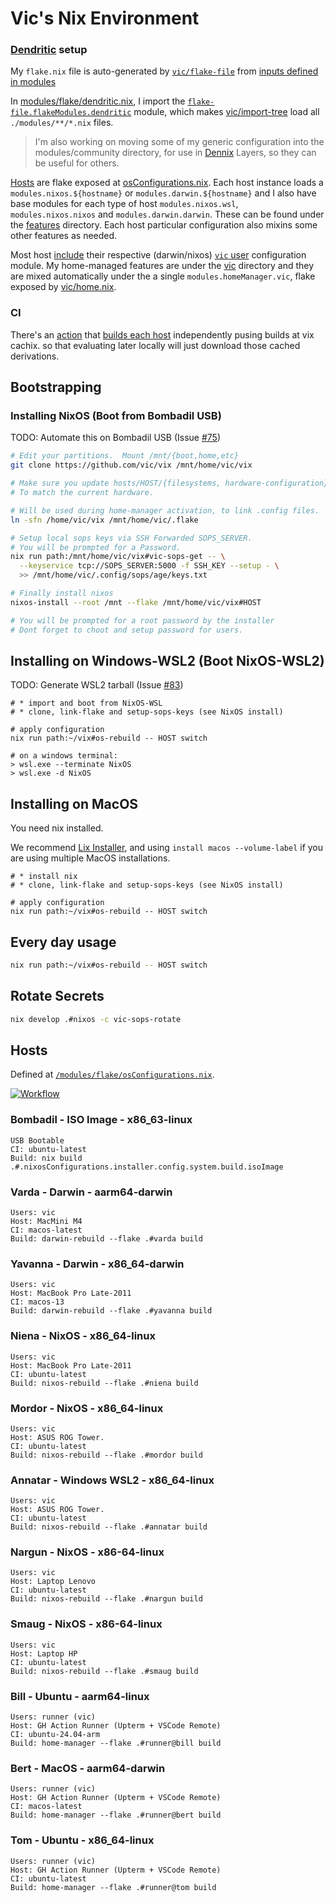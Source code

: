 # Vic's Nix Environment

### [Dendritic](https://vic.github.io/dendrix/Dendritic.html) setup

My `flake.nix` file is auto-generated by [`vic/flake-file`](https://github.com/vic/flake-file) from [inputs defined in modules](https://github.com/search?q=repo%3Avic%2Fvix%20%22flake-file.inputs%22%20language%3ANix&type=code)

In [modules/flake/dendritic.nix](https://github.com/vic/vix/blob/main/modules/flake/dendritic.nix), I import
the [`flake-file.flakeModules.dendritic`](https://github.com/vic/flake-file/tree/main/modules/dendritic) module,
which makes [vic/import-tree](https://github.com/vic/import-tree) load all `./modules/**/*.nix` files.

> I'm also working on moving some of my generic configuration into the modules/community directory, for use in [Dennix](https://github.com/vic/dennix) Layers, so they can be useful for others.

[Hosts](https://github.com/vic/vix/blob/main/modules/hosts) are flake exposed at [osConfigurations.nix](https://github.com/vic/vix/blob/main/modules/flake/osConfigurations.nix). Each host instance loads a `modules.nixos.${hostname}` or `modules.darwin.${hostname}` and I also have base modules for each type of host `modules.nixos.wsl`, `modules.nixos.nixos` and `modules.darwin.darwin`. These can be found under the [features](https://github.com/vic/vix/blob/main/modules/features) directory. Each host particular configuration also mixins some other features as needed.

Most host [include](https://github.com/vic/vix/blob/main/modules/hosts/mordor/configuration.nix) their respective (darwin/nixos) [`vic` user](https://github.com/vic/vix/blob/main/modules/vic/user.nix) configuration module.
My home-managed features are under the [vic](https://github.com/vic/vix/blob/main/modules/vic) directory and they
are mixed automatically under the a single `modules.homeManager.vic`, flake exposed by [vic/home.nix](https://github.com/vic/vix/blob/main/modules/vic/home.nix).

### CI

There's an [action](https://github.com/vic/vix/blob/main/.github/workflows/build-systems.yaml) that [builds each host](https://github.com/vic/vix/actions/workflows/build-systems.yaml) independently pusing builds at vix cachix. so that evaluating later locally will just download those cached derivations.

## Bootstrapping

### Installing NixOS (Boot from Bombadil USB)

TODO: Automate this on Bombadil USB (Issue [#75](https://github.com/vic/vix/issues/75))

```bash
# Edit your partitions.  Mount /mnt/{boot,home,etc}
git clone https://github.com/vic/vix /mnt/home/vic/vix

# Make sure you update hosts/HOST/{filesystems, hardware-configuration}.nix
# To match the current hardware.

# Will be used during home-manager activation, to link .config files.
ln -sfn /home/vic/vix /mnt/home/vic/.flake

# Setup local sops keys via SSH Forwarded SOPS_SERVER.
# You will be prompted for a Password.
nix run path:/mnt/home/vic/vix#vic-sops-get -- \
  --keyservice tcp://SOPS_SERVER:5000 -f SSH_KEY --setup - \
  >> /mnt/home/vic/.config/sops/age/keys.txt

# Finally install nixos
nixos-install --root /mnt --flake /mnt/home/vic/vix#HOST

# You will be prompted for a root password by the installer
# Dont forget to choot and setup password for users.
```

## Installing on Windows-WSL2 (Boot NixOS-WSL2)

TODO: Generate WSL2 tarball (Issue [#83](https://github.com/vic/vix/issues/83))

```
# * import and boot from NixOS-WSL
# * clone, link-flake and setup-sops-keys (see NixOS install)

# apply configuration
nix run path:~/vix#os-rebuild -- HOST switch

# on a windows terminal:
> wsl.exe --terminate NixOS
> wsl.exe -d NixOS
```

## Installing on MacOS

You need nix installed.

We recommend [Lix Installer](https://lix.systems/install/), and
using `install macos --volume-label` if you are using multiple MacOS installations.

```
# * install nix
# * clone, link-flake and setup-sops-keys (see NixOS install)

# apply configuration
nix run path:~/vix#os-rebuild -- HOST switch
```

## Every day usage

```bash
nix run path:~/vix#os-rebuild -- HOST switch
```

## Rotate Secrets

```bash
nix develop .#nixos -c vic-sops-rotate
```

## Hosts

Defined at [`/modules/flake/osConfigurations.nix`](https://github.com/vic/vix/tree/main/modules/flake/osConfigurations.nix).

[![Workflow](https://github.com/vic/vix/actions/workflows/build-systems.yaml/badge.svg)](https://github.com/vic/vix/actions/workflows/build-systems.yaml)

### Bombadil - ISO Image - x86_63-linux

```
USB Bootable
CI: ubuntu-latest
Build: nix build .#.nixosConfigurations.installer.config.system.build.isoImage
```

### Varda - Darwin - aarm64-darwin

```
Users: vic
Host: MacMini M4
CI: macos-latest
Build: darwin-rebuild --flake .#varda build
```

### Yavanna - Darwin - x86_64-darwin

```
Users: vic
Host: MacBook Pro Late-2011
CI: macos-13
Build: darwin-rebuild --flake .#yavanna build
```

### Niena - NixOS - x86_64-linux

```
Users: vic
Host: MacBook Pro Late-2011
CI: ubuntu-latest
Build: nixos-rebuild --flake .#niena build
```

### Mordor - NixOS - x86_64-linux

```
Users: vic
Host: ASUS ROG Tower.
CI: ubuntu-latest
Build: nixos-rebuild --flake .#mordor build
```

### Annatar - Windows WSL2 - x86_64-linux

```
Users: vic
Host: ASUS ROG Tower.
CI: ubuntu-latest
Build: nixos-rebuild --flake .#annatar build
```

### Nargun - NixOS - x86-64-linux

```
Users: vic
Host: Laptop Lenovo
CI: ubuntu-latest
Build: nixos-rebuild --flake .#nargun build
```

### Smaug - NixOS - x86-64-linux

```
Users: vic
Host: Laptop HP
CI: ubuntu-latest
Build: nixos-rebuild --flake .#smaug build
```

### Bill - Ubuntu - aarm64-linux

```
Users: runner (vic)
Host: GH Action Runner (Upterm + VSCode Remote)
CI: ubuntu-24.04-arm
Build: home-manager --flake .#runner@bill build
```

### Bert - MacOS - aarm64-darwin

```
Users: runner (vic)
Host: GH Action Runner (Upterm + VSCode Remote)
CI: macos-latest
Build: home-manager --flake .#runner@bert build
```

### Tom - Ubuntu - x86_64-linux

```
Users: runner (vic)
Host: GH Action Runner (Upterm + VSCode Remote)
CI: ubuntu-latest
Build: home-manager --flake .#runner@tom build
```
